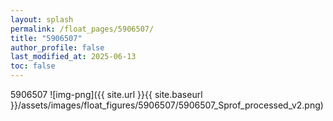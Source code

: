 ```yaml
---
layout: splash
permalink: /float_pages/5906507/
title: "5906507"
author_profile: false
last_modified_at: 2025-06-13
toc: false
---
```

 
5906507
![img-png]({{ site.url }}{{ site.baseurl }}/assets/images/float_figures/5906507/5906507_Sprof_processed_v2.png)